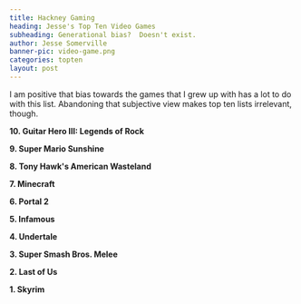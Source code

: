 ```yaml
---
title: Hackney Gaming
heading: Jesse's Top Ten Video Games
subheading: Generational bias?  Doesn't exist.
author: Jesse Somerville
banner-pic: video-game.png
categories: topten
layout: post
---
```



I am positive that bias towards the games that I grew up with has a lot to do with this list.  Abandoning that subjective view makes top ten lists irrelevant, though.

**10. Guitar Hero III: Legends of Rock**

**9. Super Mario Sunshine**

**8. Tony Hawk's American Wasteland**

**7. Minecraft**

**6. Portal 2**

**5. Infamous**

**4. Undertale**

**3. Super Smash Bros. Melee**

**2. Last of Us**

**1. Skyrim**
